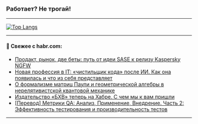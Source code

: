 ### Работает? Не трогай!

---
<!--
#### 🛠️ Technical stack:

![Java](https://img.shields.io/badge/Java-informational?logo=Oracle&style=flat&logoColor=white&color=FF4500)
![Kotlin](https://img.shields.io/badge/Kotlin-informational?logo=Kotlin&style=flat&logoColor=white&color=774D97)
![TS](https://img.shields.io/badge/TypeScript-informational?logo=typeScript&style=flat&logoColor=black&color=017acc)
![Python](https://img.shields.io/badge/Python-informational?logo=Python&style=flat&logoColor=black&color=ffdd54) <br>
![Spring](https://img.shields.io/badge/Spring-informational?logo=Spring&style=flat&logoColor=white&color=6DB33F) 
![SpringBoot](https://img.shields.io/badge/SpringBoot-informational?logo=SpringBoot&style=flat&logoColor=white&color=6DB33F)
![Nest](https://img.shields.io/badge/NestJS-informational?logo=NestJS&style=flat&logoColor=white&color=E0234E) 
![NodeJS](https://img.shields.io/badge/NodeJS-informational?logo=node.js&style=flat&logoColor=white&color=70A760)<br>
![PostgreSQL](https://img.shields.io/badge/PostgreSQL-informational?logo=PostgreSQL&style=flat&logoColor=white&color=DAA520)
![MongoDB](https://img.shields.io/badge/MongoDB-informational?logo=MongoDB&style=flat&logoColor=white&color=870000)
![Apache](https://img.shields.io/badge/Apache-informational?logo=apache&style=flat&logoColor=white&color=f74e28)

___ 
-->

<!--- #### 🛠️ : --->

[![Top Langs](https://github-readme-stats-82jvfl3w3-advtsettinggmailcoms-projects.vercel.app/api/top-langs/?username=zloylis&langs_count=10&hide_title=true&title_color=e6edf3&size_weight=0.5&count_weight=0.5&layout=compact&hide_progress=true&hide_border=true&theme=dracula&hide=css,makefile,cmake)](https://github.com/zloylis)

<!---


####  :octocat:&nbsp;&nbsp; Статистика:

![GitHub stats](https://github-readme-stats-u2qms2cxw-advtsettinggmailcoms-projects.vercel.app/api?username=zloylis&show_icons=true&hide_border=true&theme=dracula&title_color=e6edf3&include_all_commits=true&count_private=true&hide_rank=false&hide_title=true&rank_icon=github)
-->
---

#### 💬 Свежее с habr.com:

<!-- BLOG-POST-LIST:START -->
- [Продакт, рынок, две беты: путь от идеи SASE к релизу Kaspersky NGFW](https://habr.com/ru/companies/kaspersky/articles/949728/?utm_source=habrahabr&utm_medium=rss&utm_campaign=949728)
- [Новая профессия в IT: «чистильщик кода» после ИИ. Как она появилась и что из себя представляет](https://habr.com/ru/companies/ru_mts/articles/949794/?utm_source=habrahabr&utm_medium=rss&utm_campaign=949794)
- [О формализме матриц Паули и геометрической алгебры в нерелятивистской квантовой механике](https://habr.com/ru/articles/949788/?utm_source=habrahabr&utm_medium=rss&utm_campaign=949788)
- [Издательство «БХВ» теперь на Хабре. С чем мы к вам пришли](https://habr.com/ru/companies/bhv_publishing/articles/949780/?utm_source=habrahabr&utm_medium=rss&utm_campaign=949780)
- [[Перевод] Метрики QA: Анализ, Применение, Внедрение. Часть 2: Эффективность тестирования и производительность тестов](https://habr.com/ru/articles/946846/?utm_source=habrahabr&utm_medium=rss&utm_campaign=946846)
<!-- BLOG-POST-LIST:END -->

---
